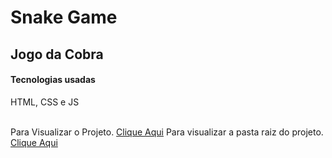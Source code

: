 # Snake Game
<h2>Jogo da Cobra</h2>

<h4> Tecnologias usadas </h4>
<p> HTML, CSS e JS </p>
<br>  Para Visualizar o Projeto. <a href="https://avalosdev.github.io/SnakeGame/">Clique Aqui</a>
 Para visualizar a pasta raiz do projeto. <a href="https://github.com/avalosdev/SnakeGame/tree/master">Clique Aqui</a>
<br> <br>

